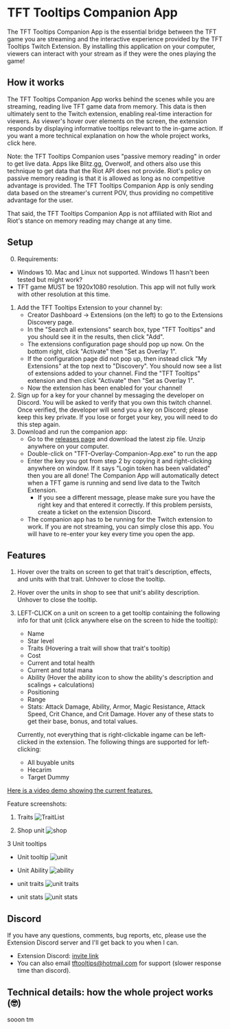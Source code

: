 
# TFT Tooltips Companion App

The TFT Tooltips Companion App is the essential bridge between the TFT game you are streaming and the interactive experience provided by the TFT Tooltips Twitch Extension. By installing this application on your computer, viewers can interact with your stream as if they were the ones playing the game! 

## How it works

The TFT Tooltips Companion App works behind the scenes while you are streaming, reading live TFT game data from memory. This data is then ultimately sent to the Twitch extension, enabling real-time interaction for viewers. As viewer's hover over elements on the screen, the extension responds by displaying informative tooltips relevant to the in-game action. If you want a more technical explanation on how the whole project works, click here.

Note: the TFT Tooltips Companion uses "passive memory reading" in order to get live data. Apps like Blitz.gg, Overwolf, and others also use this technique to get data that the Riot API does not provide. Riot's policy on passive memory reading is that it is allowed as long as no competitive advantage is provided. The TFT Tooltips Companion App is only sending data based on the streamer's current POV, thus providing no competitive advantage for the user. 

That said, the TFT Tooltips Companion App is not affiliated with Riot and Riot's stance on memory reading may change at any time.

## Setup 
0. Requirements:
  - Windows 10. Mac and Linux not supported. Windows 11 hasn't been tested but might work?
  - TFT game MUST be 1920x1080 resolution. This app will not fully work with other resolution at this time.

1. Add the TFT Tooltips Extension to your channel by:
	- Creator Dashboard -> Extensions (on the left) to go to the Extensions Discovery page.
	- In the "Search all extensions" search box, type "TFT Tooltips" and you should see it in the results, then click "Add".
	- The extensions configuration page should pop up now. On the bottom right, click "Activate" then "Set as Overlay 1". 
	- If the configuration page did not pop up, then instead click "My Extensions" at the top next to "Discovery". You should now see a list of extensions added to your channel. Find the "TFT Tooltips" extension and then click "Activate" then "Set as Overlay 1". 
	- Now the extension has been enabled for your channel!
2. Sign up for a key for your channel by messaging the developer on Discord. You will be asked to verify that you own this twitch channel. Once verified, the developer will send you a key on Discord; please keep this key private. If you lose or forget your key, you will need to do this step again. 
3.  Download and run the companion app:
	- Go to the [releases page](https://github.com/conradftw/TFT-Tooltips-Twitch-Extension-Companion/releases/) and download the latest zip file. Unzip anywhere on your computer.
	- Double-click on "TFT-Overlay-Companion-App.exe" to run the app
	- Enter the key you got from step 2 by copying it and right-clicking anywhere on window. If it says "Login token has been validated" then you are all done! The Companion App will automatically detect when a TFT game is running and send live data to the Twitch Extension. 
		- If you see a different message, please make sure you have the right key and that entered it correctly. If this problem persists, create a ticket on the extension Discord.
	- The companion app has to be running for the Twitch extension to work. If you are not streaming, you can simply close this app. You will have to re-enter your key every time you open the app.
 
## Features

1. Hover over the traits on screen to get that trait's description, effects, and units with that trait. Unhover to close the tooltip.
2. Hover over the units in shop to see that unit's ability description. Unhover to close the tooltip.
3. LEFT-CLICK on a unit on screen to a get tooltip containing the following info for that unit (click anywhere else on the screen to hide the tooltip):
	- Name
	- Star level
	- Traits (Hovering a trait will show that trait's tooltip)
	- Cost
	- Current and total health
	- Current and total mana
	- Ability (Hover the ability icon to show the ability's description and scalings + calculations)
	- Positioning
	- Range
	- Stats: Attack Damage, Ability, Armor, Magic Resistance, Attack Speed, Crit Chance, and Crit Damage. Hover any of these stats to get their base, bonus, and total values. 

	Currently, not everything that is right-clickable ingame can be left-clicked in the extension. The following things are supported for left-clicking:
	- All buyable units
	- Hecarim
	- Target Dummy

[Here is a video demo showing the current features.](https://www.youtube.com/)

Feature screenshots:
1. Traits
![TraitList](https://i.imgur.com/ZgsEeKu.png "TraitList")

2. Shop unit ![shop](https://i.imgur.com/0Z0Kbe7.png "shop")

3 Unit tooltips 
- Unit tooltip
![unit](https://i.imgur.com/kj6hTJN.png "unit")

- Unit Ability
![ability](https://i.imgur.com/3DvWJZH.png  "ability")

- unit traits
![unit traits](https://i.imgur.com/nhyR6HW.png  "unit traits")

- unit stats
![unit stats](https://i.imgur.com/sWUu90A.png  "unit stats")

## Discord 
If you have any questions, comments, bug reports, etc, please use the Extension Discord server and I'll get back to you when I can.
- Extension Discord: [invite link](https://discord.gg/8Mq2tUuZEb)
- You can also email <tftooltips@hotmail.com> for support (slower response time than discord).

## Technical details: how the whole project works (🤓)
sooon tm
